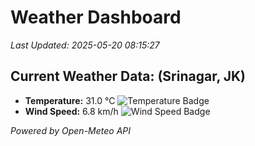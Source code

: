 
# Weather Dashboard

_Last Updated: 2025-05-20 08:15:27_

## Current Weather Data: (Srinagar, JK)
- **Temperature:** 31.0 °C ![Temperature Badge](https://img.shields.io/badge/Temperature-High%20Temp-orange)
- **Wind Speed:** 6.8 km/h ![Wind Speed Badge](https://img.shields.io/badge/Wind%20Speed-Light%20Wind-blue)

*Powered by Open-Meteo API*
